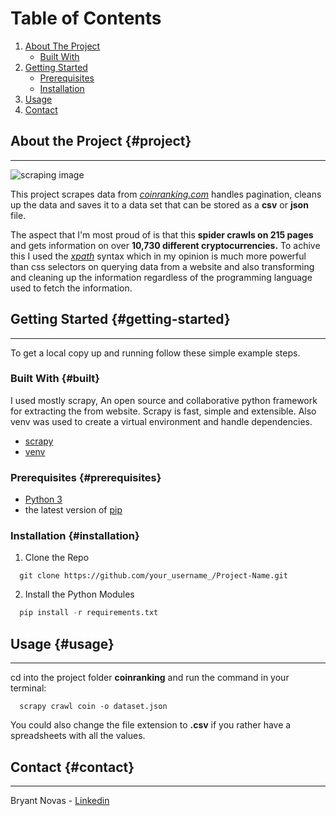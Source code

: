 # Table of Contents
1. [About The Project](#project)
    - [Built With](#built)
2. [Getting Started](#getting-started)
    - [Prerequisites](#prerequisites)
    - [Installation](#installation)
3. [Usage](#usage)
4. [Contact](#contact)

## About the Project {#project}
-------------------------------
![scraping image](https://miro.medium.com/max/486/1*lWPJJxqnFBA54PB6vyHlRg.gif)

This project scrapes data from *[coinranking.com](#https://coinranking.com)* handles pagination, cleans up the data and saves it to a data set that can be stored as a **csv** or **json** file.

The aspect that I'm most proud of is that this **spider crawls on 215 pages** and gets information on over **10,730 different cryptocurrencies.** To achive this I used the *[xpath](https://www.w3schools.com/xml/xpath_intro.asp)* syntax which in my opinion is much more powerful than css selectors on querying data from a website and also transforming and cleaning up the information regardless of the programming language used to fetch the information.

## Getting Started {#getting-started}
-------------------------------------
To get a local copy up and running follow these simple example steps.

### Built With {#built}
I used mostly scrapy, An open source and collaborative python framework for extracting the from website. Scrapy is fast, simple and extensible. Also venv  was used to create a virtual environment and handle dependencies.
 
 - [scrapy](#https://scrapy.org/)
 - [venv](#https://docs.python.org/3/library/venv.html)

 ### Prerequisites {#prerequisites}
 - [Python 3](#https://www.python.org/downloads/)
 - the latest version of [pip](#https://pip.pypa.io/en/stable/installing/)

 ### Installation {#installation}
  1. Clone the Repo
  ``` 
    git clone https://github.com/your_username_/Project-Name.git
  ```
  2. Install the Python Modules
  ```python
    pip install -r requirements.txt
  ```
## Usage {#usage}
-----------------
  cd into the project folder **coinranking** and run the command in your terminal: 
  ```
    scrapy crawl coin -o dataset.json
  ``` 
  You could also change the file extension to **.csv** if you rather have a spreadsheets with all the values.

## Contact {#contact}
---------------------
Bryant Novas - [Linkedin](#https://www.linkedin.com/in/bryantnovas/)
